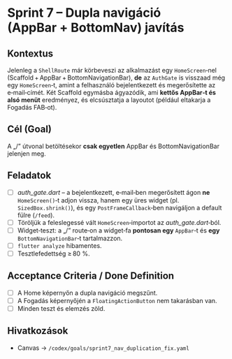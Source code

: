 # Sprint 7 – Dupla navigáció (AppBar + BottomNav) javítás

## Kontextus

Jelenleg a `ShellRoute` már körbeveszi az alkalmazást egy `HomeScreen`‑nel (Scaffold + AppBar + BottomNavigationBar), **de** az `AuthGate` is visszaad még egy `HomeScreen`‑t, amint a felhasználó bejelentkezett és megerősítette az e‑mail‑címét. Két Scaffold egymásba ágyazódik, ami **kettős AppBar‑t és alsó menüt** eredményez, és elcsúsztatja a layoutot (például eltakarja a Fogadás FAB‑ot).

## Cél (Goal)

A „/” útvonal betöltésekor **csak egyetlen** AppBar és BottomNavigationBar jelenjen meg.

## Feladatok

* [ ] *auth\_gate.dart* – a bejelentkezett, e‑mail‑ben megerősített ágon **ne** `HomeScreen()`‑t adjon vissza, hanem egy üres widget (pl. `SizedBox.shrink()`), és egy `PostFrameCallback`‑ben navigáljon a default fülre (`/feed`).
* [ ] Töröljük a feleslegessé vált `HomeScreen`‑importot az *auth\_gate.dart*‑ból.
* [ ] Widget‑teszt: a „/” route‑on a widget‑fa **pontosan egy** `AppBar`‑t és **egy** `BottomNavigationBar`‑t tartalmazzon.
* [ ] `flutter analyze` hibamentes.
* [ ] Tesztlefedettség ≥ 80 %.

## Acceptance Criteria / Done Definition

* [ ] A Home képernyőn a dupla navigáció megszűnt.
* [ ] A Fogadás képernyőjén a `FloatingActionButton` nem takarásban van.
* [ ] Minden teszt és elemzés zöld.

## Hivatkozások

* Canvas → `/codex/goals/sprint7_nav_duplication_fix.yaml`
